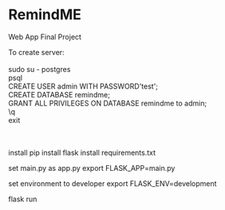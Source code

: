 # RemindME
Web App Final Project

To create server: <br>
<br>
sudo su - postgres <br>
psql <br>
CREATE USER admin WITH PASSWORD'test'; <br>
CREATE DATABASE remindme; <br>
GRANT ALL PRIVILEGES ON DATABASE remindme to admin; <br>
\q <br>
exit <br>
<br>
<br>

install pip
install flask
install requirements.txt

set main.py as app.py
export FLASK_APP=main.py

set environment to developer
export FLASK_ENV=development


flask run
